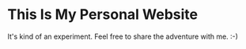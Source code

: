 This Is My Personal Website
===========================

It's kind of an experiment. Feel free to share the adventure with me. :-)

